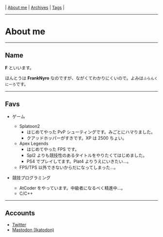 | [About me](https://franknyro.github.io/blog/about) | [Archives](https://franknyro.github.io/blog/archives) | [Tags](https://franknyro.github.io/blog/tags) | 

***
# About me
***
## Name
**F** といいます。

ほんとうは **FrankNyro** なのですが、ながくてわかりにくいので。よみは`ふらんくにーろ`です。
***
## Favs
- ゲーム
  - Splatoon2
    - はじめてやった PvP シューティングです。みごとにハマりました。
    - クアッドホッパーがすきです。XP は 2500 ちょい。
  - Apex Legends
    - はじめてやった FPS です。
    - Spl2 よりも競技性のあるタイトルをやりたくてはじめました。
    - PS4 でプレイしてます。Plat4 よりうえにいきたい…。
  - FPS/TPS 以外できないからだになってしまった…。

- 競技プログラミング
  - AtCoder をやっています。中級者になるべく精進中…。
  - C/C++
***
## Accounts
- [Twitter](https://twitter.com/FrankNyro)
- [Mastodon (Ikatodon)](https://ika.queloud.net/web/accounts/19823)